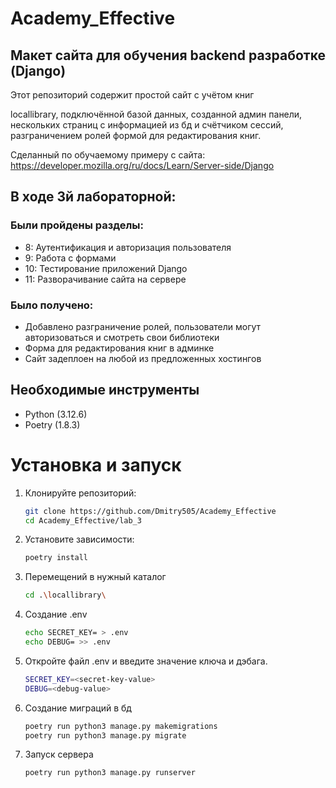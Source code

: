 # Academy_Effective

## Макет сайта для обучения backend разработке (Django)

Этот репозиторий содержит простой сайт с учётом книг

locallibrary, подключённой базой данных, созданной админ панели,
нескольких страниц с информацией из бд и счётчиком сессий, разграничением ролей
формой для редактирования книг.


Сделанный по обучаемому примеру с сайта:
https://developer.mozilla.org/ru/docs/Learn/Server-side/Django

## В ходе 3й лабораторной:

### Были пройдены разделы:
* 8: Аутентификация и авторизация пользователя
* 9: Работа с формами
* 10: Тестирование приложений Django
* 11: Разворачивание сайта на сервере

### Было получено:
* Добавлено разграничение ролей, пользователи могут авторизоваться и смотреть свои библиотеки
* Форма для редактирования книг в админке 
* Сайт задеплоен на любой из предложенных хостингов


## Необходимые инструменты 
* Python (3.12.6)
* Poetry (1.8.3)

# Установка и запуск

1. Клонируйте репозиторий:

   ```bash
   git clone https://github.com/Dmitry505/Academy_Effective
   cd Academy_Effective/lab_3

2. Установите зависимости:

    ```bash
    poetry install

3. Перемещений в нужный каталог

    ```bash
   cd .\locallibrary\
   
4. Создание .env

    ```bash
   echo SECRET_KEY= > .env
   echo DEBUG= >> .env

5. Откройте файл .env и введите значение ключа и дэбага.

    ```bash
   SECRET_KEY=<secret-key-value>
   DEBUG=<debug-value>

6. Создание миграций  в бд

    ```bash
   poetry run python3 manage.py makemigrations
   poetry run python3 manage.py migrate

7. Запуск сервера

    ```bash
    poetry run python3 manage.py runserver

